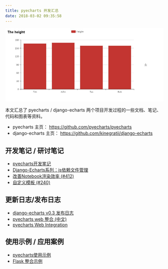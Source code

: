 ```yaml
---
title: pyecharts 开发汇总
date: 2018-03-02 09:35:58
---
```


![demo](/images/height_bar_demo.jpg)

本文汇总了 pyecharts / django-echarts 两个项目开发过程的一些文档、笔记、代码和图表等资料。

- pyecharts 主页： https://github.com/pyecharts/pyecharts
- django-echarts 主页： https://github.com/kinegratii/django-echarts

## 开发笔记 / 研讨笔记

- [pyecharts开发笔记](https://kinegratii.github.io/2017/11/23/pyecharts-development-note/)
- [Django-Echarts系列：js依赖文件管理](https://kinegratii.github.io/2017/09/06/django-echarts-js-manage/)
- [改善Notebook渲染效率 (#412)](https://github.com/pyecharts/pyecharts/issues/412)
- [自定义模板 (#240)](https://github.com/pyecharts/pyecharts/pull/240)

## 更新日志/发布日志

- [django-echarts v0.3 发布日志](https://kinegratii.github.io/2018/02/25/django-echarts-030-release-note/)
- [pyecharts web 整合 (中文)](http://pyecharts.org/#/zh-cn/web_integration)
- [pyecharts Web Integration](http://pyecharts.org/#/en-us/web_integration)

## 使用示例 / 应用案例

- [pyecharts使用示例](https://kinegratii.github.io/2017/08/02/pyecharts-example/)
- [Flask 整合示例](https://github.com/pyecharts/flask_demo)
